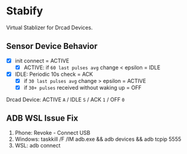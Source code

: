 # Stabify

Virtual Stablizer for Drcad Devices.

## Sensor Device Behavior

- [x] init connect = ACTIVE
  - [x] ACTIVE: if `60 last pulses avg` change < epsilon = IDLE
- [x] IDLE: Periodic 10s check = ACK
  - [x] if `30 last pulses avg` change > epsilon = ACTIVE
  - [x] if `30+ pulses` received without waking up = OFF

Drcad Device: ACTIVE `A` / IDLE `S` / ACK `1` / OFF `0`

## ADB WSL Issue Fix

1. Phone: Revoke - Connect USB
1. Windows: taskkill /F /IM adb.exe && adb devices && adb tcpip 5555
1. WSL: adb connect
